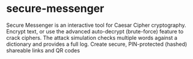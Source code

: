 # secure-messenger
Secure Messenger is an interactive tool for Caesar Cipher cryptography. Encrypt text, or use the advanced auto-decrypt (brute-force) feature to crack ciphers. The attack simulation checks multiple words against a dictionary and provides a full log. Create secure, PIN-protected (hashed) shareable links and QR codes
